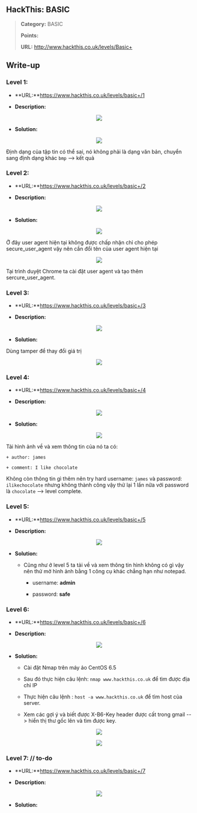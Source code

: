 ## HackThis: BASIC

> **Category:** BASIC
>
> **Points:** 
>
> **URL:** http://www.hackthis.co.uk/levels/Basic+

## Write-up

### Level 1: 

- **URL:**https://www.hackthis.co.uk/levels/basic+/1

- **Description:**

<p align="center"><img src="https://github.com/TrinhTu/web_developer/blob/master/Task23_CTF_HackThis/Basic%2B/image/1.png"/></p>


- **Solution:**

<p align="center"><img src="https://github.com/TrinhTu/web_developer/blob/master/Task23_CTF_HackThis/Basic%2B/image/11.png"/></p>

Định dạng của tập tin có thể sai, nó không phải là dạng văn bản, chuyển sang định dạng khác `bmp` --> kết quả

### Level 2:

- **URL:**https://www.hackthis.co.uk/levels/basic+/2

- **Description:**

<p align="center"><img src="https://github.com/TrinhTu/web_developer/blob/master/Task23_CTF_HackThis/Basic%2B/image/2.png"/></p>

- **Solution:**

<p align="center"><img src="https://github.com/TrinhTu/web_developer/blob/master/Task23_CTF_HackThis/Basic%2B/image/12.png"/></p>

Ở đây user agent hiện tại không được chấp nhận chỉ cho phép secure_user_agent vậy nên cần đổi tên của user agent hiện tại

<p align="center"><img src="https://github.com/TrinhTu/web_developer/blob/master/Task23_CTF_HackThis/Basic%2B/image/12-1.png"/></p>

Tại trình duyệt Chrome ta cài đặt user agent và tạo thêm sercure_user_agent.

### Level 3: 

- **URL:**https://www.hackthis.co.uk/levels/basic+/3

- **Description:**

<p align="center"><img src="https://github.com/TrinhTu/web_developer/blob/master/Task23_CTF_HackThis/Basic%2B/image/3.png"/></p>

- **Solution:**

Dùng tamper để thay đổi giá trị 

<p align="center"><img src="https://github.com/TrinhTu/web_developer/blob/master/Task23_CTF_HackThis/Basic%2B/image/3.1.png"/></p>


### Level 4:

- **URL:**https://www.hackthis.co.uk/levels/basic+/4

- **Description:**

<p align="center"><img src="https://github.com/TrinhTu/web_developer/blob/master/Task23_CTF_HackThis/Basic%2B/image/4.png"/></p>

- **Solution:**

<p align="center"><img src="https://github.com/TrinhTu/web_developer/blob/master/Task23_CTF_HackThis/Basic%2B/image/14.png"/></p>

Tải hình ảnh về và xem thông tin của nó ta có:

	+ author: james

	+ comment: I like chocolate

Không còn thông tin gì thêm nên try hard username: `james` và password: `ilikechocolate` nhưng không thành công vậy thử lại 1 lần nữa với password là `chocolate` --> level complete.

### Level 5: 

- **URL:**https://www.hackthis.co.uk/levels/basic+/5

- **Description:**

<p align="center"><img src="https://github.com/TrinhTu/web_developer/blob/master/Task23_CTF_HackThis/Basic%2B/image/5.png"/></p>

- **Solution:**

	+ Cũng như ở level 5 ta tải về và xem thông tin hình không có gì vậy nên thử mở hình ảnh bằng 1 công cụ khác chẳng hạn như notepad.

		+ username: **admin**

		+ password: **safe**

### Level 6: 

- **URL:**https://www.hackthis.co.uk/levels/basic+/6

- **Description:**

<p align="center"><img src="https://github.com/TrinhTu/web_developer/blob/master/Task23_CTF_HackThis/Basic%2B/image/6.png"/></p>

- **Solution:** 

	+ Cài đặt Nmap trên máy ảo CentOS 6.5

	+ Sau đó thực hiện câu lệnh: `nmap www.hackthis.co.uk` để tìm được địa chỉ IP

	+ Thực hiện câu lệnh : `host -a www.hackthis.co.uk` để tìm host của server.

	+ Xem các gợi ý và biết được X-B6-Key header được cất trong gmail --> hiển thị thư gốc lên và tìm được key.

<p align="center"><img src="https://github.com/TrinhTu/web_developer/blob/master/Task23_CTF_HackThis/Basic%2B/image/6.1.png"/></p>

<p align="center"><img src="https://github.com/TrinhTu/web_developer/blob/master/Task23_CTF_HackThis/Basic%2B/image/6.2.png"/></p>

### Level 7: // to-do

- **URL:**https://www.hackthis.co.uk/levels/basic+/7

- **Description:**

<p align="center"><img src="https://github.com/TrinhTu/web_developer/blob/master/Task23_CTF_HackThis/Basic%2B/image/7.png"/></p>

- **Solution:**
